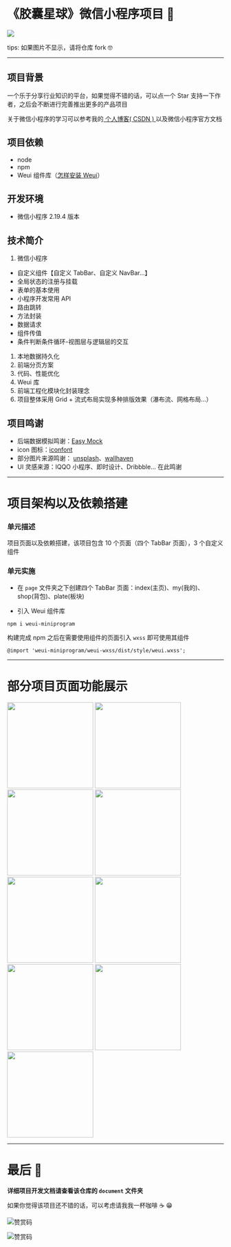 # 《胶囊星球》微信小程序项目 🦄

![](https://img.shields.io/badge/%20%F0%9F%A6%84%20%20WeChat--mini--program%20%20-%20%20develop%20%20-orange)

tips: 如果图片不显示，请将仓库 fork 🤓

---

## 项目背景

一个乐于分享行业知识的平台，如果觉得不错的话，可以点一个 Star 支持一下作者，之后会不断进行完善推出更多的产品项目

关于微信小程序的学习可以参考我的[ 个人博客( CSDN ) ](https://blog.csdn.net/weixin_63836026/article/details/127456823)以及微信小程序官方文档

## 项目依赖

- node
- npm
- Weui 组件库（[怎样安装 Weui](https://wechat-miniprogram.github.io/weui/docs/quickstart.html#%E4%BD%BF%E7%94%A8%E4%B9%8B%E5%89%8D)）

## 开发环境

- 微信小程序 2.19.4 版本

## 技术简介

1. 微信小程序

- 自定义组件【自定义 TabBar、自定义 NavBar...】
- 全局状态的注册与挂载
- 表单的基本使用
- 小程序开发常用 API
- 路由跳转
- 方法封装
- 数据请求
- 组件传值
- 条件判断条件循环-视图层与逻辑层的交互

1. 本地数据持久化
2. 前端分页方案
3. 代码、性能优化
4. Weui 库
5. 前端工程化模块化封装理念
6. 项目整体采用 Grid + 流式布局实现多种排版效果（瀑布流、网格布局...）

## 项目鸣谢

- 后端数据模拟鸣谢：[Easy Mock](https://mock.mengxuegu.com/)
- icon 图标：[iconfont](https://www.iconfont.cn/)
- 部分图片来源鸣谢： [unsplash](https://unsplash.dogedoge.com/)、[wallhaven](https://wallhaven.cc/)
- UI 灵感来源：IQQO 小程序、即时设计、Dribbble... 在此鸣谢

---

# 项目架构以及依赖搭建

### 单元描述

项目页面以及依赖搭建，该项目包含 10 个页面（四个 TabBar 页面），3 个自定义组件

### 单元实施

- 在 `page` 文件夹之下创建四个 TabBar 页面：index(主页)、my(我的)、shop(背包)、plate(板块)

- 引入 Weui 组件库

```shell
npm i weui-miniprogram
```

构建完成 npm 之后在需要使用组件的页面引入 `wxss` 即可使用其组件

```shell
@import 'weui-miniprogram/weui-wxss/dist/style/weui.wxss';
```

---

# 部分项目页面功能展示

<img src="./document/images/index1.png" style="width:200px"></img>
<img src="./document/images/index2.png" style="width:200px"></img>
<img src="./document/images/index5.png" style="width:200px"></img>
<img src="./document/images/my1.png" style="width:200px"></img>
<img src="./document/images/my2.png" style="width:200px"></img>
<img src="./document/images/plate.png" style="width:200px"></img>
<img src="./document/images/sign2.png" style="width:200px"></img>
<img src="./document/images/shop.png" style="width:200px"></img>
<img src="./document/images/feedback2.png" style="width:200px"></img>

---

# 最后 🎉

**详细项目开发文档请查看该仓库的 `document` 文件夹**

如果你觉得该项目还不错的话，可以考虑请我我一杯咖啡 ☕ 😁

![赞赏码](./document/images/赞赏.jpg)

![赞赏码](https://s1.ax1x.com/2022/11/15/zViDY9.jpg)
